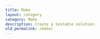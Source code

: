 ```yaml
---
title: Make
layout: category
category: Make
description: Create a testable solution.
old_permalink: /make/
---
```

